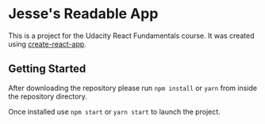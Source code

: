# Jesse's Readable App

This is a project for the Udacity React Fundamentals course. It was created using [create-react-app]( https://github.com/facebookincubator/create-react-app/blob/master/packages/react-scripts/template/README.md ).

## Getting Started

After downloading the repository please run `npm install` or `yarn` from inside the repository directory.

Once installed use `npm start` or `yarn start` to launch the project.
